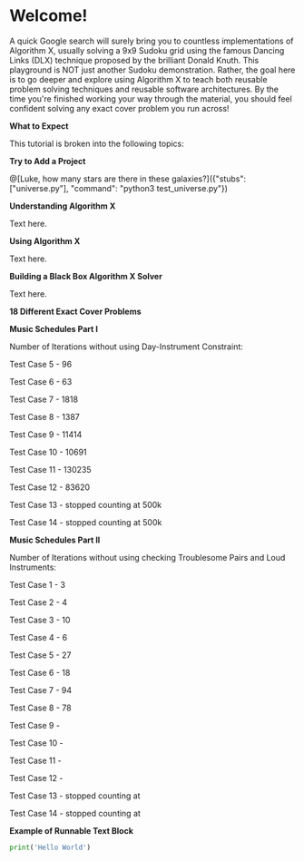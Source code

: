 # Welcome!

A quick Google search will surely bring you to countless implementations of Algorithm X, usually solving a 9x9 Sudoku grid using the famous Dancing Links (DLX) technique proposed by the brilliant Donald Knuth. This playground is NOT just another Sudoku demonstration. Rather, the goal here is to go deeper and explore using Algorithm X to teach both reusable problem solving techniques and reusable software architectures. By the time you're finished working your way through the material, you should feel confident solving any exact cover problem you run across!


__What to Expect__

This tutorial is broken into the following topics:

__Try to Add a Project__

@[Luke, how many stars are there in these galaxies?]({"stubs": ["universe.py"], "command": "python3 test_universe.py"})


__Understanding Algorithm X__

Text here.

__Using Algorithm X__

Text here.

__Building a Black Box Algorithm X Solver__

Text here.

__18 Different Exact Cover Problems__

__Music Schedules Part I__

Number of Iterations without using Day-Instrument Constraint:

Test Case 5 - 96

Test Case 6 - 63

Test Case 7 - 1818

Test Case 8 - 1387

Test Case 9 - 11414

Test Case 10 - 10691

Test Case 11 - 130235

Test Case 12 - 83620

Test Case 13 - stopped counting at 500k

Test Case 14 - stopped counting at 500k

__Music Schedules Part II__

Number of Iterations without using checking Troublesome Pairs and Loud Instruments:

Test Case 1 - 3

Test Case 2 - 4

Test Case 3 - 10

Test Case 4 - 6

Test Case 5 - 27

Test Case 6 - 18

Test Case 7 - 94

Test Case 8 - 78

Test Case 9 - 

Test Case 10 - 

Test Case 11 - 

Test Case 12 - 

Test Case 13 - stopped counting at 

Test Case 14 - stopped counting at 

__Example of Runnable Text Block__
```python runnable
print('Hello World')
```

